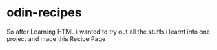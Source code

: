 # odin-recipes

So after Learning HTML i wanted to try out all the stuffs i learnt into one project and made this Recipe Page

